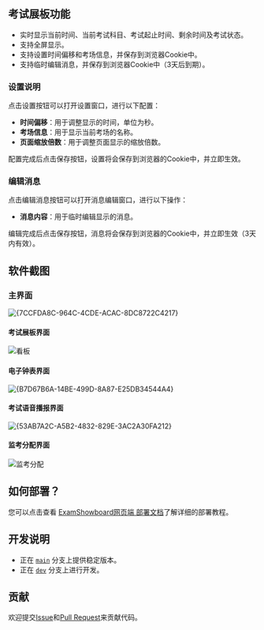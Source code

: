 ## 考试展板功能
- 实时显示当前时间、当前考试科目、考试起止时间、剩余时间及考试状态。
- 支持全屏显示。
- 支持设置时间偏移和考场信息，并保存到浏览器Cookie中。
- 支持临时编辑消息，并保存到浏览器Cookie中（3天后到期）。

### 设置说明

点击设置按钮可以打开设置窗口，进行以下配置：

- **时间偏移**：用于调整显示的时间，单位为秒。
- **考场信息**：用于显示当前考场的名称。
- **页面缩放倍数**：用于调整页面显示的缩放倍数。

配置完成后点击保存按钮，设置将会保存到浏览器的Cookie中，并立即生效。

### 编辑消息

点击编辑消息按钮可以打开消息编辑窗口，进行以下操作：

- **消息内容**：用于临时编辑显示的消息。

编辑完成后点击保存按钮，消息将会保存到浏览器的Cookie中，并立即生效（3天内有效）。

## 软件截图

### 主界面
![{7CCFDA8C-964C-4CDE-ACAC-8DC8722C4217}](https://github.com/user-attachments/assets/fe9bd451-deb1-4e5c-9eb5-48ff9aa4e155)

#### 考试展板界面
![看板](https://github.com/user-attachments/assets/1e01f0e9-7ddf-4c03-b84e-b1e575beb6c8)

#### 电子钟表界面   
![{B7D67B6A-14BE-499D-8A87-E25DB34544A4}](https://github.com/user-attachments/assets/b01de8a3-d991-43f8-9225-16152543fb72)

#### 考试语音播报界面 
![{53AB7A2C-A5B2-4832-829E-3AC2A30FA212}](https://github.com/user-attachments/assets/e28a9e64-7688-4885-b125-37855c56b430)

#### 监考分配界面 
![监考分配](https://github.com/user-attachments/assets/28f5c9c7-ad0b-4ac4-aac4-48e4b43444dc)

## 如何部署？   
 您可以点击查看 [ExamShowboard网页端 部署文档](https://github.com/fhzit/ExamSchedule/wiki)了解详细的部署教程。   

## 开发说明

- 正在 [`main`](https://github.com/ExamAware/ExamSchedule/commits/master) 分支上提供稳定版本。
- 正在 [`dev`](https://github.com/ExamAware/ExamSchedule/commits/dev) 分支上进行开发。

## 贡献

欢迎提交[Issue](https://github.com/ExamAware/ExamSchedule/issues)和[Pull Request](https://github.com/ExamAware/ExamSchedule/pulls)来贡献代码。
